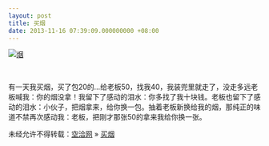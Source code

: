 ```yaml
---
layout: post
title: 买烟
date: 2013-11-16 07:39:09.000000000 +08:00
---
```


[![烟](http://www.kongqia.com/wp-content/uploads/2013/11/u30444363213767410911fm21gp0.jpg)](http://www.kongqia.com/wp-content/uploads/2013/11/u30444363213767410911fm21gp0.jpg)

 

有一天我买烟，买了包20的…给老板50，找我40，我装兜里就走了，没走多远老板喊我：你的烟没拿！我留下了感动的泪水：你多找了我十块钱。老板也留下了感动的泪水：小伙子，把烟拿来，给你换一包。抽着老板新换给我的烟，那纯正的味道不禁再次感动我：老板，把刚才那张50的拿来我给你换一张。

未经允许不得转载：[空洽网](http://kongqia.com) » [买烟](http://kongqia.com/17965.html)



